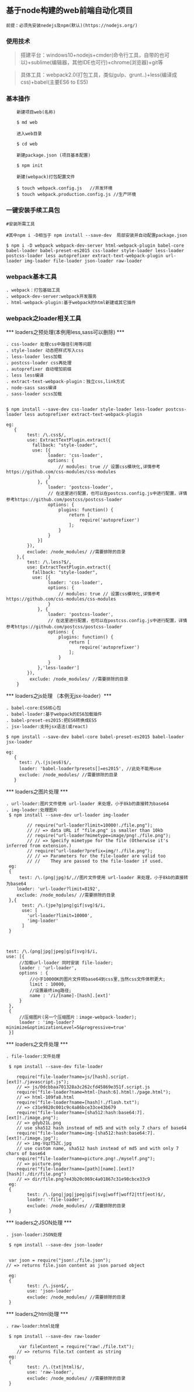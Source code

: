 ## 基于node构建的web前端自动化项目
    前提：必须先安装nedejs及npm(默认)(https://nodejs.org/)

### 使用技术

> 搭建平台：windows10+nodejs+cmder(命令行工具，自带的也可以)+sublime(编辑器，其他IDE也可行)+chrome(浏览器)+git等

>具体工具：webpack2.0(打包工具，类似gulp、grunt..)+less(编译成css)+babel(主要ES6 to ES5)

### 基本操作
```
    新建项目web(名称)

    $ md web

    进入web目录

    $ cd web

    新建package.json (项目基本配置)

    $ npm init

    新建(webpack)打包配置文件

    $ touch webpack.config.js   //开发环境
    $ touch webpack.production.config.js //生产环境

```

### 一键安装手续工具包

```
#安装所需工具

#其中npm i -D相当于 npm install --save-dev  局部安装并自动配置package.json

$ npm i -D webpack webpack-dev-server html-webpack-plugin babel-core babel-loader babel-preset-es2015 css-loader style-loader less-loader  postcss-loader less autoprefixer extract-text-webpack-plugin url-loader img-loader file-loader json-loader raw-loader

```

### webpack基本工具

    . webpack：打包基础工具
    . webpack-dev-server:webpack开发服务
    . html-webpack-plugin:基于webpack的html新建或其它插件

### webpack之loader相关工具

*** loaders之预处理(本例用less,sass可以删除) ***

    . css-loader 处理css中路径引用等问题
    . style-loader 动态把样式写入css
    . less-loader less加载
    . postcss-loader css再处理
    . autoprefixer 自动增加前缀
    . less less编译
    . extract-text-webpack-plugin：独立css,link方式 
    . node-sass sass编译
    . sass-loader scss加载


    $ npm install --save-dev css-loader style-loader less-loader postcss-loader less autoprefixer extract-text-webpack-plugin

    eg:
       {
            test: /\.css$/,
            use: ExtractTextPlugin.extract({
              fallback: "style-loader",
              use: [{
                    loader: 'css-loader',
                    options: {
                        // modules: true // 设置css模块化,详情参考https://github.com/css-modules/css-modules
                    }
                }, {
                    loader: 'postcss-loader',
                    // 在这里进行配置，也可以在postcss.config.js中进行配置，详情参考https://github.com/postcss/postcss-loader
                    options: {
                        plugins: function() {
                            return [
                                require('autoprefixer')
                            ];
                        }
                    }
                }]
            }),
            exclude: /node_modules/ //需要排除的目录
        },{
            test: /\.less?$/,
            use: ExtractTextPlugin.extract({
              fallback: "style-loader",
              use: [{
                    loader: 'css-loader',
                    options: {
                        // modules: true // 设置css模块化,详情参考https://github.com/css-modules/css-modules
                    }
                }, {
                    loader: 'postcss-loader',
                    // 在这里进行配置，也可以在postcss.config.js中进行配置，详情参考https://github.com/postcss/postcss-loader
                    options: {
                        plugins: function() {
                            return [
                                require('autoprefixer')
                            ];
                        }
                    }
                },'less-loader']
            }),
             exclude: /node_modules/ //需要排除的目录
        }

*** loaders之js处理 （本例无jsx-loader）***

    . babel-core:ES6核心包
    . babel-loader:基于webpack的ES6加载插件
    . babel-preset-es2015:把ES6转换成ES5
    . jsx-loader:支持jsx语法(或react)

    $ npm install --save-dev babel-core babel-preset-es2015 babel-loader jsx-loader

    eg:
       {
         test: /\.(js|es6)$/,
         loader: 'babel-loader?presets[]=es2015', //此处不能用use
         exclude: /node_modules/ //需要排除的目录
       }

*** loaders之图片处理 ***

    . url-loader:图片文件使用 url-loader 来处理，小于8kb的直接转为base64
    . img-loader:处理图片
     $ npm install --save-dev url-loader img-loader

            // require("url-loader?limit=10000!./file.png");
            // // => data URL if "file.png" is smaller than 10kb
            // require("url-loader?mimetype=image/png!./file.png");
            // // => Specify mimetype for the file (Otherwise it's inferred from extension.)
            // require("url-loader?prefix=img/!./file.png");
            // // => Parameters for the file-loader are valid too
            // //    They are passed to the file-loader if used.
     eg:
     {
         test: /\.(png|jpg)$/,//图片文件使用 url-loader 来处理，小于8kb的直接转为base64
        loader: 'url-loader?limit=8192',
        exclude: /node_modules/ //需要排除的目录
     },{
          test: /\.(jpe?g|png|gif|svg)$/i,
          use: [
            'url-loader?limit=10000',
            'img-loader'
          ]
     }



    test: /\.(png|jpg|jpeg|gif|svg)$/i,
    use: [{
         //加载url-loader 同时安装 file-loader;
         loader : 'url-loader',
         options : {
             //小于10000K的图片文件转base64到css里,当然css文件体积更大;
             limit : 10000,
             //设置最终img路径;
             name : '/i/[name]-[hash].[ext]'
         }
     },
     {
         //压缩图片(另一个压缩图片：image-webpack-loader);
         loader : 'img-loader?minimize&optimizationLevel=5&progressive=true'
     }]


*** loaders之文件处理 ***

    . file-loader:文件处理

     $ npm install --save-dev file-loader

        require("file-loader?name=js/[hash].script.[ext]!./javascript.js");
        // => js/0dcbbaa701328a3c262cfd45869e351f.script.js
        require("file-loader?name=html-[hash:6].html!./page.html");
        // => html-109fa8.html
        require("file-loader?name=[hash]!./flash.txt");
        // => c31e9820c001c9c4a86bce33ce43b679
        require("file-loader?name=[sha512:hash:base64:7].[ext]!./image.png");
        // => gdyb21L.png
        // use sha512 hash instead of md5 and with only 7 chars of base64
        require("file-loader?name=img-[sha512:hash:base64:7].[ext]!./image.jpg");
        // => img-VqzT5ZC.jpg
        // use custom name, sha512 hash instead of md5 and with only 7 chars of base64
        require("file-loader?name=picture.png!./myself.png");
        // => picture.png
        require("file-loader?name=[path][name].[ext]?[hash]!./dir/file.png")
        // => dir/file.png?e43b20c069c4a01867c31e98cbce33c9
     eg:
     {
            test: /\.(png|jpg|jpeg|gif|svg|woff|woff2|ttf|eot)$/,
            loader: 'file-loader',
            exclude: /node_modules/ //需要排除的目录
     }

*** loaders之JSON处理 ***

    . json-loader:JSON处理

     $ npm install --save-dev json-loader


     var json = require("json!./file.json");
    // => returns file.json content as json parsed object 

     eg:
     {
            test: /\.json$/,
            use: 'json-loader'
            exclude: /node_modules/ //需要排除的目录
     }

*** loaders之html处理 ***

    . raw-loader:html处理

     $ npm install --save-dev raw-loader

         var fileContent = require("raw!./file.txt");
        // => returns file.txt content as string 
     eg:
     {
            test: /\.(txt|html)$/,
            use: 'raw-loader',
            exclude: /node_modules/ //需要排除的目录
     }